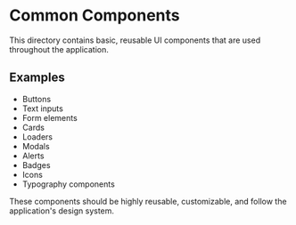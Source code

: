 # Common Components

This directory contains basic, reusable UI components that are used throughout the application.

## Examples
- Buttons
- Text inputs
- Form elements
- Cards
- Loaders
- Modals
- Alerts
- Badges
- Icons
- Typography components

These components should be highly reusable, customizable, and follow the application's design system.
